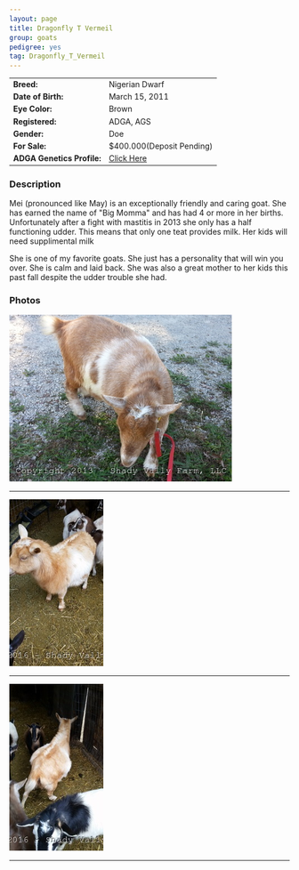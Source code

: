 ```yaml
---
layout: page
title: Dragonfly T Vermeil
group: goats
pedigree: yes
tag: Dragonfly_T_Vermeil
---
```


| | |
|:---|:---
|**Breed:**|Nigerian Dwarf
|**Date of Birth:**|March 15, 2011
|**Eye Color:**|Brown
|**Registered:**|ADGA, AGS
|**Gender:**|Doe
|**For Sale:**|$400.000(Deposit Pending)
|**ADGA Genetics Profile:**|[Click Here](http://www.adgagenetics.org/GoatDetail.aspx?RegNumber=D001547724)

### Description

Mei (pronounced like May) is an exceptionally friendly and caring goat. She has earned the name of "Big Momma" and has had 4 or more in her births. Unfortunately 
after a fight with mastitis in 2013 she only has a half functioning udder. This means that only one teat provides milk. Her kids will need supplimental milk

She is one of my favorite goats. She just has a personality that will win you over. She is calm and laid back. She was also a great mother to her kids this past fall despite the udder trouble she had. 

### Photos

<img src="/images/goats/Dragonfly_T_Vermeil/1.jpg" alt="Image of Dragonfly T Vermeil" class="pic"/>
<hr>
<img src="/images/goats/Mei/1.jpg" alt="Image of Dragonfly T Vermeil" class="pic"/>
<hr>
<img src="/images/goats/Mei/2.jpg" alt="Image of Dragonfly T Vermeil" class="pic"/>
<hr>

